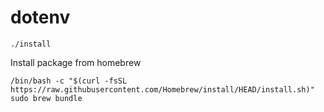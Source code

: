 # dotenv

```console
./install
```

Install package from homebrew

```console
/bin/bash -c "$(curl -fsSL https://raw.githubusercontent.com/Homebrew/install/HEAD/install.sh)"
sudo brew bundle
```
